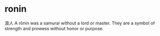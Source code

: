 # ronin
浪人 A rōnin was a samurai without a lord or master. They are a symbol of strength and prowess without honor or purpose.
